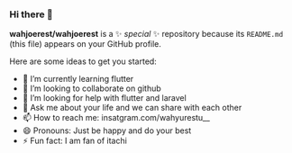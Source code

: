 ### Hi there 👋


**wahjoerest/wahjoerest** is a ✨ _special_ ✨ repository because its `README.md` (this file) appears on your GitHub profile.

Here are some ideas to get you started:


- 🌱 I’m currently learning flutter
- 👯 I’m looking to collaborate on github
- 🤔 I’m looking for help with flutter and laravel
- 💬 Ask me about your life and we can share with each other
- 📫 How to reach me: insatgram.com/wahyurestu__
- 😄 Pronouns: Just be happy and do your best
- ⚡ Fun fact: I am fan of itachi

